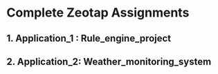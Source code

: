 # Complete Zeotap Assignments
## 1. Application_1 : Rule_engine_project
## 2. Application_2:  Weather_monitoring_system
